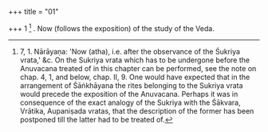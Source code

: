 +++
title = "01"

+++
1 [^1] . Now (follows the exposition) of the study of the Veda.


[^1]:  7, 1. Nārāyaṇa: 'Now (atha), i.e. after the observance of the Śukriya vrata,' &c. On the Sukriya vrata which has to be undergone before the Anuvacana treated of in this chapter can be performed, see the note on chap. 4, 1, and below, chap. II, 9. One would have expected that in the arrangement of Śāṅkhāyana the rites belonging to the Sukriya vrata would precede the exposition of the Anuvacana. Perhaps it was in consequence of the exact analogy of the Sukriya with the Śākvara, Vrātika, Aupaniṣada vratas, that the description of the former has been postponed till the latter had to be treated of.

